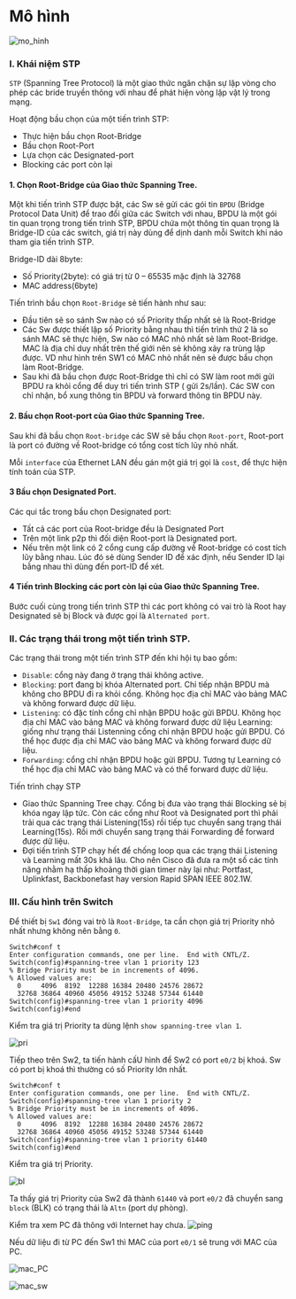# Mô hình 

![mo_hinh](Pictures/Giao_thuc_STP/mo_hinh.png)

### I. Khái niệm STP 
`STP` (Spanning Tree Protocol) là một giao thức ngăn chặn sự lặp vòng cho phép các bride truyền thông với nhau để phát hiện vòng lặp vật lý trong mạng.

Hoạt động bầu chọn của một tiến trình STP:
- Thực hiện bầu chọn Root-Bridge
- Bầu chọn Root-Port
- Lựa chọn các Designated-port
- Blocking các port còn lại

#### 1. Chọn Root-Bridge của Giao thức Spanning Tree.
Một khi tiến trình STP được bật, các Sw sẻ gửi các gói tin `BPDU` (Bridge Protocol Data Unit) để trao đổi giữa các Switch với nhau, BPDU là một gói tin quan trọng trong tiến trình STP, BPDU chứa một thông tin quan trọng là Bridge-ID của các switch, giá trị này dùng để dịnh danh mỗi Switch khi náo tham gia tiến trình STP.

Bridge-ID dài 8byte:
- Số Priority(2byte): có giá trị từ 0 – 65535 mặc định là 32768
- MAC address(6byte)

Tiến trình bầu chọn `Root-Bridge` sẻ tiến hành như sau:

- Đầu tiên sẽ so sánh Sw nào có số Priority thấp nhất sẻ là Root-Bridge
- Các Sw được thiết lập số Priority bằng nhau thì tiến trình thứ 2 là so sánh MAC sẽ thực hiện, Sw nào có MAC nhỏ nhất sẻ làm Root-Bridge. MAC là địa chỉ duy nhất trên thế giới nên sẻ không xảy ra trùng lập được. VD như hình trên SW1 có MAC nhỏ nhất nên sẻ được bầu chọn làm Root-Bridge.
- Sau khi đã bầu chọn được Root-Bridge thì chỉ có SW làm root mới gửi BPDU ra khỏi cổng để duy trì tiến trình STP ( gửi 2s/lần). Các SW con chỉ nhận, bổ xung thông tin BPDU và forward thông tin BPDU này.


#### 2. Bầu chọn Root-port của Giao thức Spanning Tree.
Sau khi đã bầu chọn `Root-bridge` các SW sẽ bầu chọn `Root-port`, Root-port là port có đường về Root-bridge có tổng cost tích lũy nhỏ nhất.

Mỗi `interface` của Ethernet LAN đều gán một giá trị gọi là `cost`, để thực hiện tính toán của STP.


#### 3 Bầu chọn Designated Port.
Các qui tắc trong bầu chọn Designated port:
- Tất cả các port của Root-bridge đều là Designated Port
- Trên một link p2p thì đối diện Root-port là Designated port.
- Nếu trên một link có 2 cổng cung cấp đường về Root-bridge có cost tích lũy bằng nhau. Lúc đó sẻ dùng Sender ID để xác định, nếu Sender ID lại bằng nhau thì dùng đến port-ID để xét.


#### 4 Tiến trình Blocking các port còn lại của Giao thức Spanning Tree.

Bước cuối cùng trong tiến trình STP thì các port không có vai trò là Root hay Designated sẽ bị Block và được gọi là `Alternated port`. 

### II. Các trạng thái trong một tiến trình STP.
Các trạng thái trong một tiến trình STP đến khi hội tụ bao gồm:
- `Disable`: cổng này đang ở trạng thái không active.
- `Blocking`: port đang bị khóa Alternated port. Chỉ tiếp nhận BPDU mà không cho BPDU đi ra khỏi cổng. Không học địa chỉ MAC vào bảng MAC và không forward được dữ liệu.
- `Listening`: có đặc tính cổng chỉ nhận BPDU hoặc gửi BPDU. Không học địa chỉ MAC vào bảng MAC và không forward được dữ liệu
Learning: giống như trạng thái Listenning cổng chỉ nhận BPDU hoặc gửi BPDU. Có thể học được địa chỉ MAC vào bảng MAC và không forward được dữ liệu.
- `Forwarding`: cổng chỉ nhận BPDU hoặc gửi BPDU.  Tương tự Learning có thể học địa chỉ MAC vào bảng MAC và có thể forward được dữ liệu.

Tiến trình chạy STP
- Giao thức Spanning Tree chạy. Cổng bị đưa vào trạng thái Blocking sẻ bị khóa ngay lập tức. Còn các cổng như Root và Designated port thì phải trải qua các trạng thái Listening(15s) rồi tiếp tục chuyển sang trạng thái Learning(15s). Rồi mới chuyển sang trạng thái Forwarding để forward được dữ liệu.
- Đợi tiến trình STP chạy hết để chống loop qua các trạng thái Listening và Learning mất 30s khá lâu. Cho nên Cisco đã đưa ra một số các tính năng nhằm hạ thấp khoảng thời gian timer này lại như: Portfast, Uplinkfast, Backbonefast hay version Rapid SPAN IEEE 802.1W.

### III. Cấu hình trên Switch
Để thiết bị `Sw1` đóng vai trò là `Root-Bridge`, ta cần chọn giá trị Priority nhỏ nhất nhưng không nên bằng `0`.
```
Switch#conf t
Enter configuration commands, one per line.  End with CNTL/Z.
Switch(config)#spanning-tree vlan 1 priority 123
% Bridge Priority must be in increments of 4096.
% Allowed values are: 
  0     4096  8192  12288 16384 20480 24576 28672
  32768 36864 40960 45056 49152 53248 57344 61440
Switch(config)#spanning-tree vlan 1 priority 4096
Switch(config)#end
```

Kiểm tra giá trị Priority ta dùng lệnh `show spanning-tree vlan 1`.

![pri](Pictures/Giao_thuc_STP/priority.png)

Tiếp theo trên Sw2, ta tiến hành cấU hình để Sw2 có port `e0/2` bị khoá. Sw có port bị khoá thì thường có số Priority lớn nhất.
```
Switch#conf t
Enter configuration commands, one per line.  End with CNTL/Z.
Switch(config)#spanning-tree vlan 1 priority 2
% Bridge Priority must be in increments of 4096.
% Allowed values are: 
  0     4096  8192  12288 16384 20480 24576 28672
  32768 36864 40960 45056 49152 53248 57344 61440
Switch(config)#spanning-tree vlan 1 priority 61440
Switch(config)#end
```

Kiểm tra giá trị Priority.

![bl](Pictures/Giao_thuc_STP/bl.png)

Ta thấy giá trị Priority của Sw2 đã thành `61440` và port `e0/2` đã chuyển sang `block` (BLK) có trạng thái là `Altn` (port dự phòng).

Kiểm tra xem PC đã thông với Internet hay chưa.
![ping](Pictures/Giao_thuc_STP/pig.png)

Nếu dữ liệu đi từ PC đến Sw1 thì MAC của port `e0/1` sẽ trung với MAC của PC.

![mac_PC](Pictures/Giao_thuc_STP/mac_pc.png)

![mac_sw](Pictures/Giao_thuc_STP/mac.png)










